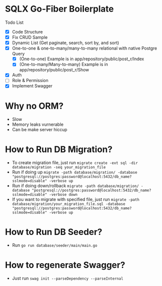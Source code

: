 # SQLX Go-Fiber Boilerplate
Todo List
- [x]  Code Structure
- [x]  Fix CRUD Sample
- [x]  Dynamic List (Get paginate, search, sort by, and sort)
- [x]  One-to-one & one-to-many/many-to-many relational with native Postgre Query
    - [x]  (One-to-one) Example is in app/repository/public/post_r/Index
    - [x]  (One-to-many/Many-to-many) Example is in app/repository/public/post_r/Show
- [x]  Auth
- [ ]  Role & Permission
- [x]  Implement Swagger

# Why no ORM?
- Slow
- Memory leaks vurnerable
- Can be make server hiccup

# How to Run DB Migration?
- To create migration file, just run `migrate create -ext sql -dir database/migration -seq your_migration_file`
- Run if doing up `migrate -path database/migration/ -database "postgresql://postgres:password@localhost:5432/db_name?sslmode=disable" -verbose up`
- Run if doing down/rollback `migrate -path database/migration/ -database "postgresql://postgres:password@localhost:5432/db_name?sslmode=disable" -verbose down`
- If you want to migrate with specified file, just run  `migrate -path database/migration/your_migration_file.sql -database "postgresql://postgres:password@localhost:5432/db_name?sslmode=disable" -verbose up`

# How to Run DB Seeder?
- Run `go run database/seeder/main/main.go`

# How to regenerate Swagger?
- Just run `swag init --parseDependency --parseInternal`